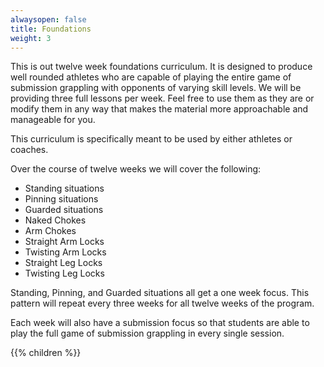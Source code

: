 ```yaml
---
alwaysopen: false
title: Foundations
weight: 3
---
```


This is out twelve week foundations curriculum. It is designed to produce well rounded athletes who are capable of playing the entire game of submission grappling with opponents of varying skill levels. We will be providing three full lessons per week. Feel free to use them as they are or modify them in any way that makes the material more approachable and manageable for you.

This curriculum is specifically meant to be used by either athletes or coaches.

Over the course of twelve weeks we will cover the following:

* Standing situations
* Pinning situations
* Guarded situations
* Naked Chokes
* Arm Chokes
* Straight Arm Locks
* Twisting Arm Locks
* Straight Leg Locks
* Twisting Leg Locks

Standing, Pinning, and Guarded situations all get a one week focus. This pattern will repeat every three weeks for all twelve weeks of the program.

Each week will also have a submission focus so that students are able to play the full game of submission grappling in every single session.

{{% children %}}